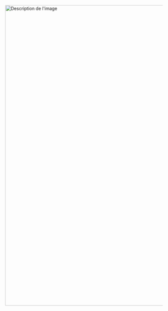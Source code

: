 
<img src="https://github.com/BlackStarkGoku/BlackStarkGoku/assets/165695008/9d8becf4-2d6a-46d6-9bd1-4390284bdb6e" alt="Description de l'image" style="width: 100vw;">

<!--
![08de1e2701e8880c89d599ec4c317481](https://github.com/BlackStarkGoku/BlackStarkGoku/assets/165695008/534bcfd2-585c-441e-af8a-4a0b2bc53b9d)
![image](https://github.com/BlackStarkGoku/BlackStarkGoku/assets/165695008/1f15da0d-1d64-4a4d-b353-d4fb176546e5)
**BlackStarkGoku/BlackStarkGoku** is a ✨ _special_ ✨ repository because its `README.md` (this file) appears on your GitHub profile.

Here are some ideas to get you started:

- 🔭 I’m currently working on ...
- 🌱 I’m currently learning ...
- 👯 I’m looking to collaborate on ...
- 🤔 I’m looking for help with ...
- 💬 Ask me about ...
- 📫 How to reach me: ...
- 😄 Pronouns: ...
- ⚡ Fun fact: ...
-->
